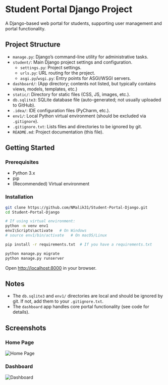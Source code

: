 # Student Portal Django Project

A Django-based web portal for students, supporting user management and portal functionality.

## Project Structure

- `manage.py`: Django’s command-line utility for administrative tasks.
- `student/`: Main Django project settings and configuration.
  - `settings.py`: Project settings.
  - `urls.py`: URL routing for the project.
  - `asgi.py`/`wsgi.py`: Entry points for ASGI/WSGI servers.
- `dashboard/`: (App directory; contents not listed, but typically contains views, models, templates, etc.)
- `static/`: Directory for static files (CSS, JS, images, etc.).
- `db.sqlite3`: SQLite database file (auto-generated; not usually uploaded to GitHub).
- `.idea/`: IDE configuration files (PyCharm, etc.).
- `env1/`: Local Python virtual environment (should be excluded via `.gitignore`).
- `.gitignore.txt`: Lists files and directories to be ignored by git.
- `README.md`: Project documentation (this file).

## Getting Started

### Prerequisites

- Python 3.x
- pip
- (Recommended) Virtual environment

### Installation

```bash
git clone https://github.com/NMalik31/Student-Portal-Django.git
cd Student-Portal-Django

# If using virtual environment:
python -m venv env1
env1\Scripts\activate   # On Windows
# source env1/bin/activate   # On macOS/Linux

pip install -r requirements.txt  # If you have a requirements.txt

python manage.py migrate
python manage.py runserver
```

Open [http://localhost:8000](http://localhost:8000) in your browser.

## Notes

- The `db.sqlite3` and `env1/` directories are local and should be ignored by git. If not, add them to your `.gitignore.txt`.
- The `dashboard` app handles core portal functionality (see code for details).

## Screenshots

### Home Page
![Home Page](images/home_page.png)

### Dashboard
![Dashboard](images/dashboard.png)
